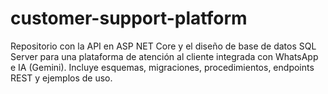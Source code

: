 # customer-support-platform
Repositorio con la API en ASP NET Core y el diseño de base de datos SQL Server para una plataforma de atención al cliente integrada con WhatsApp e IA (Gemini). Incluye esquemas, migraciones, procedimientos, endpoints REST y ejemplos de uso.
